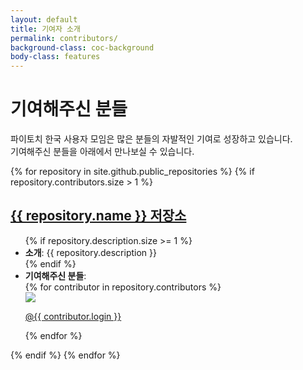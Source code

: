 ```yaml
---
layout: default
title: 기여자 소개
permalink: contributors/
background-class: coc-background
body-class: features
---
```


<div class="jumbotron jumbotron-fluid">
    <div class="container">
        <h1>기여해주신 분들</h1>
        <p class="lead">
          파이토치 한국 사용자 모임은 많은 분들의 자발적인 기여로 성장하고 있습니다. <br />
          기여해주신 분들을 아래에서 만나보실 수 있습니다.
        </p>
    </div>
</div>

<div class="main-content-wrapper">
  <div class="main-content">
    <div class="container contributors">
      {% for repository in site.github.public_repositories %}
      {% if repository.contributors.size > 1 %}
      <h2><a href="{{ repository.html_url }}" target="_blank">{{ repository.name }} 저장소</a></h2>
        <ul>
        {% if repository.description.size >= 1 %}
          <li><b>소개</b>: {{ repository.description }}</li>
        {% endif %}
          <li><b>기여해주신 분들</b>: </li>
          <div class="row">
          {% for contributor in repository.contributors %}
            <div class="col-xl-2 col-lg-3 col-md-4 col-sm-6 col-12">
              <div class="card contributor-card">
                <div class="card-body">
                  <a href="{{ contributor.html_url }}" target="_blank">
                    <img src="{{ contributor.avatar_url }}" />
                    <p class="card-summary">@{{ contributor.login }}</p>
                  </a>
                </div>
              </div>
            </div>
          {% endfor %}
          </div>
        </ul>
      {% endif %}
      {% endfor %}
    </div>
  </div>
</div>
